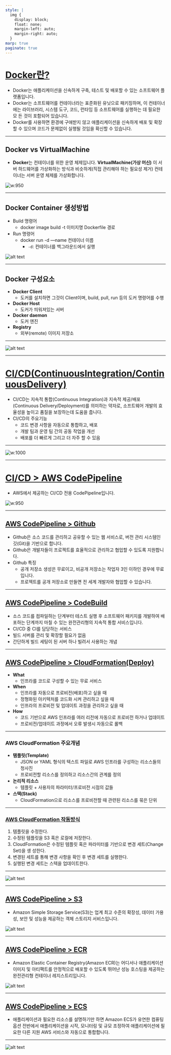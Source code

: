 ```yaml
---
style: |
  img {
    display: block;
    float: none;
    margin-left: auto;
    margin-right: auto;
  }
marp: true
paginate: true
---
```

# [Docker란?](https://aws.amazon.com/ko/docker/)
- Docker는 애플리케이션을 신속하게 구축, 테스트 및 배포할 수 있는 소프트웨어 플
랫폼입니다.
- Docker는 소프트웨어를 컨테이너라는 표준화된 유닛으로 패키징하며, 이 컨테이너
에는 라이브러리, 시스템 도구, 코드, 런타임 등 소프트웨어를 실행하는 데 필요한 모
든 것이 포함되어 있습니다.
- Docker를 사용하면 환경에 구애받지 않고 애플리케이션을 신속하게 배포 및 확장할
수 있으며 코드가 문제없이 실행될 것임을 확신할 수 있습니다.

---
## Docker vs VirtualMachine
- **Docker**는 컨테이너를 위한 운영 체제입니다.  **VirtualMachine(가상 머신)** 이 서버 하드웨어를 가상화하는 방식과 비슷하게(직접 관리해야 하는 필요성 제거) 컨테이너는 서버 운영 체제를 가상화합니다.

![w:950](./img/image.png)

---
## Docker Container 생성방법
- Build 명령어
  - docker image build -t 이미지명 Dockerfile 경로
- Run 명령어
  - docker run -d —name 컨테이너 이름
    - `-d`: 컨테이너를 백그라운드에서 실행

![alt text](./img/image-1.png)

---
## Docker 구성요소
- **Docker Client**
  - 도커를 설치하면 그것이 Client이며, build, pull, run 등의 도커 명령어를 수행
- **Docker Host**
  - 도커가 띄워져있는 서버
- **Docker daemon**
  - 도커 엔진
- **Registry**
  - 외부(remote) 이미지 저장소

---
![alt text](./img/image-2.png)

---
# [CI/CD(ContinuousIntegration/ContinuousDelivery)](https://wandb.ai/wandb/articles/reports/What-are-continuous-integration-and-continuous-delivery-CI-CD-in-machine-learning---VmlldzoxMDg5NDQ1Mw)
- CI/CD는 지속적 통합(Continuous Integration)과 지속적 제공/배포(Continuous Delivery/Deployment)를 의미하는 약자로, 소프트웨어 개발의 효율성을 높이고 품질을 보장하는데 도움을 줍니다.
- CI/CD의 주요기능
  - 코드 변경 사항을 자동으로 통합하고, 배포
  - 개발 팀과 운영 팀 간의 공동 작업을 개선
  - 배포를 더 빠르게 그리고 더 자주 할 수 있음

---
![w:1000](./img/image-3.png)

---
# [CI/CD > AWS CodePipeline](https://aws.amazon.com/ko/codepipeline/)
- AWS에서 제공하는 CI/CD 전용 CodePipeline입니다.

![w:950](./img/image-4.png)

---
## [AWS CodePipeline > Github](https://github.com/)
- Github은 소스 코드를 관리하고 공유할 수 있는 웹 서비스로, 버전 관리 시스템인 깃(Git)을 기반으로 합니다.
- Github은 개발자들이 프로젝트를 효율적으로 관리하고 협업할 수 있도록 지원합니다.
- Github 특징
  - 공개 저장소 생성은 무료이고, 비공개 저장소는 작업자 3인 이하인 경우에 무료입니다.
  - 프로젝트를 공개 저장소로 만들면 전 세계 개발자와 협업할 수 있습니다.

---
## [AWS CodePipeline > CodeBuild](https://aws.amazon.com/ko/codebuild/)
- 소스 코드를 컴파일하는 단계부터 테스트 실행 후 소프트웨어 패키지를 개발하여 배포하는 단계까지 마칠 수 있는 완전관리형의 지속적 통합 서비스입니다.
- CI/CD 중 CI를 담당하는 서비스
- 빌드 서버를 관리 및 확장할 필요가 없음
- 간단하게 빌드 세팅이 된 서버 하나 빌려서 사용하는 개념

---
## [AWS CodePipeline > CloudFormation(Deploy)](https://docs.aws.amazon.com/ko_kr/AWSCloudFormation/latest/UserGuide/Welcome.html)
- **What**
  - 인프라를 코드로 구성할 수 있는 무료 서비스
- **When**
  - 인프라를 자동으로 프로비전(배포)하고 싶을 때
  - 정형화된 아키텍처를 코드화 시켜 관리하고 싶을 때
  - 인프라의 프로비전 및 업데이트 과정을 관리하고 싶을 때
- **How**
  - 코드 기반으로 AWS 인프라를 여러 리전에 자동으로 프로비전 하거나 업데이트
  - 프로비전/업데이트 과정에서 오류 발생시 자동으로 롤백

---
### AWS CloudFormation 주요개념
- **탬플릿(Template)**
  - JSON or YAML 형식의 텍스트 파일로 AWS 인프라를 구성하는 리소스들의 청사진
  - 프로비전할 리소스를 정의하고 리소스간의 관계를 정의
- **논리적 리소스**
  - 템플릿 + 사용자의 파라미터/프로비전 시점의 값들
- **스택(Stack)**
  - CloudFormation으로 리소스를 프로비전할 때 관련된 리소스를 묶은 단위

---
### [AWS CloudFormation 작동방식](https://docs.aws.amazon.com/ko_kr/AWSCloudFormation/latest/UserGuide/cloudformation-overview.html)
1. 템플릿을 수정한다.
2. 수정된 템플릿을 S3 혹은 로컬에 저장한다.
3. CloudFormation은 수정된 템플릿 혹은 파라미터를 기반으로 변경 세트(Change Set)을 생
성한다.
4. 변경된 세트를 통해 변경 사항을 확인 후 변경 세트를 실행한다.
5. 실행된 변경 세트는 스텍을 업데이트한다.

---
![alt text](./img/image-5.png)

---
## [AWS CodePipeline > S3](https://aws.amazon.com/ko/s3/)
- Amazon Simple Storage Service(S3)는 업계 최고 수준의 확장성, 데이터 가용성, 보안 및 성능을 제공하는 객체 스토리지 서비스입니다. 

![alt text](./img/image-8.png)

---
## [AWS CodePipeline > ECR](https://aws.amazon.com/ko/ecr/)
- Amazon Elastic Container Registry(Amazon ECR)는 어디서나 애플리케이션 이미지 및 아티팩트를 안정적으로 배포할 수 있도록 뛰어난 성능 호스팅을 제공하는 완전관리형 컨테이너 레지스트리입니다.

![alt text](./img/image-6.png)

---
## [AWS CodePipeline > ECS](https://aws.amazon.com/ko/ecs/)
- 애플리케이션과 필요한 리소스를 설명하기만 하면 Amazon ECS가 유연한 컴퓨팅 옵션 전반에서 애플리케이션을 시작, 모니터링 및 규모 조정하여 애플리케이션에 필요한 다른 지원 AWS 서비스와 자동으로 통합합니다. 

---
![alt text](./img/image-7.png)


